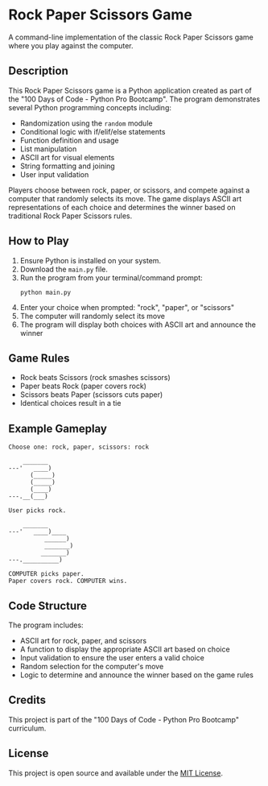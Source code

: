# Rock Paper Scissors Game

A command-line implementation of the classic Rock Paper Scissors game where you play against the computer.

## Description

This Rock Paper Scissors game is a Python application created as part of the "100 Days of Code - Python Pro Bootcamp". The program demonstrates several Python programming concepts including:

- Randomization using the `random` module
- Conditional logic with if/elif/else statements
- Function definition and usage
- List manipulation
- ASCII art for visual elements
- String formatting and joining
- User input validation

Players choose between rock, paper, or scissors, and compete against a computer that randomly selects its move. The game displays ASCII art representations of each choice and determines the winner based on traditional Rock Paper Scissors rules.

## How to Play

1. Ensure Python is installed on your system.
2. Download the `main.py` file.
3. Run the program from your terminal/command prompt:
   ```
   python main.py
   ```
4. Enter your choice when prompted: "rock", "paper", or "scissors"
5. The computer will randomly select its move
6. The program will display both choices with ASCII art and announce the winner

## Game Rules

- Rock beats Scissors (rock smashes scissors)
- Paper beats Rock (paper covers rock)
- Scissors beats Paper (scissors cuts paper)
- Identical choices result in a tie

## Example Gameplay

```
Choose one: rock, paper, scissors: rock

    _______
---'   ____)
      (_____)
      (_____)
      (____)
---.__(___)

User picks rock.

    _______
---'   ____)____
          ______)
          _______)
         _______)
---.__________)

COMPUTER picks paper.
Paper covers rock. COMPUTER wins.
```

## Code Structure

The program includes:

- ASCII art for rock, paper, and scissors
- A function to display the appropriate ASCII art based on choice
- Input validation to ensure the user enters a valid choice
- Random selection for the computer's move
- Logic to determine and announce the winner based on the game rules

## Credits

This project is part of the "100 Days of Code - Python Pro Bootcamp" curriculum.

## License

This project is open source and available under the [MIT License](https://opensource.org/licenses/MIT).
